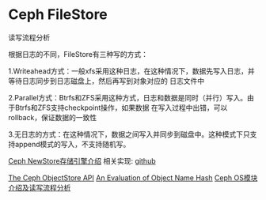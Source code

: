 # Ceph FileStore

读写流程分析

根据日志的不同，FileStore有三种写的方式：

1.Writeahead方式：一般xfs采用这种日志，在这种情况下，数据先写入日志，并等待日志同步到日志磁盘上，然后再写到对象对应的
日志文件中

2.Parallel方式：Btrfs和ZFS采用这种方式，日志和数据是同时（并行）写入。由于Btrfs和ZFS支持checkpoint操作，如果数据
在写入过程中出错，可以rollback，保证数据的一致性

3.无日志的方式：在这种情况下，数据之间写入并同步到磁盘中。这种模式下只支持append模式的写入，不支持随机写。

[Ceph NewStore存储引擎介绍](https://www.cnblogs.com/wuhuiyuan/p/ceph-newstore-intro.html?hmsr=toutiao.io&utm_medium=toutiao.io&utm_source=toutiao.io)
相关实现: [github](https://github.com/yxgup/ceph/commits/omap_indexed_compound)



[The Ceph ObjectStore API](http://irq0.org/articles/ceph/objectstore)
[An  Evaluation of Object Name Hash](http://irq0.org/articles/ceph/object_name_hashing)
[Ceph OS模块介绍及读写流程分析](http://www.voidcn.com/blog/changtao381/article/p-4364519.html)